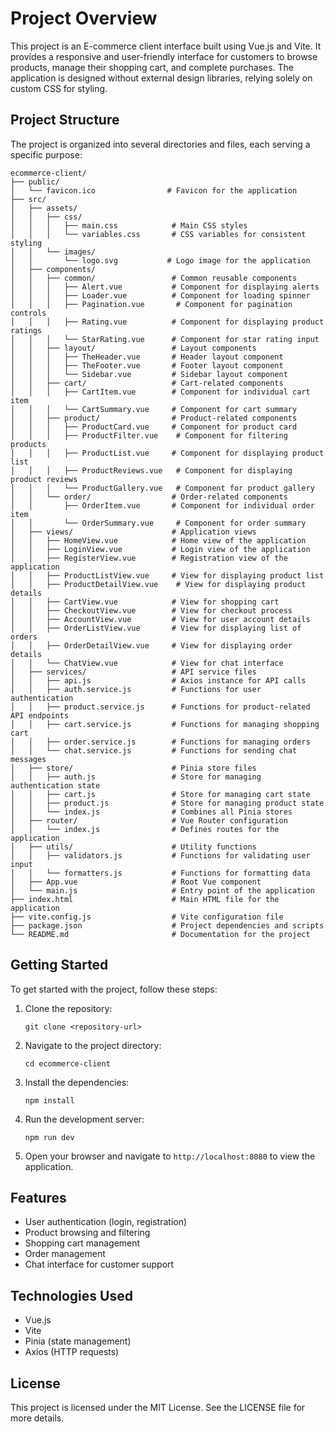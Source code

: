 # Project Overview

This project is an E-commerce client interface built using Vue.js and Vite. It provides a responsive and user-friendly interface for customers to browse products, manage their shopping cart, and complete purchases. The application is designed without external design libraries, relying solely on custom CSS for styling.

## Project Structure

The project is organized into several directories and files, each serving a specific purpose:

```
ecommerce-client/
├── public/
│   └── favicon.ico                # Favicon for the application
├── src/
│   ├── assets/
│   │   ├── css/
│   │   │   ├── main.css            # Main CSS styles
│   │   │   └── variables.css       # CSS variables for consistent styling
│   │   └── images/
│   │       └── logo.svg           # Logo image for the application
│   ├── components/
│   │   ├── common/                 # Common reusable components
│   │   │   ├── Alert.vue           # Component for displaying alerts
│   │   │   ├── Loader.vue          # Component for loading spinner
│   │   │   ├── Pagination.vue       # Component for pagination controls
│   │   │   ├── Rating.vue          # Component for displaying product ratings
│   │   │   └── StarRating.vue      # Component for star rating input
│   │   ├── layout/                 # Layout components
│   │   │   ├── TheHeader.vue       # Header layout component
│   │   │   ├── TheFooter.vue       # Footer layout component
│   │   │   └── Sidebar.vue         # Sidebar layout component
│   │   ├── cart/                   # Cart-related components
│   │   │   ├── CartItem.vue        # Component for individual cart item
│   │   │   └── CartSummary.vue     # Component for cart summary
│   │   ├── product/                # Product-related components
│   │   │   ├── ProductCard.vue     # Component for product card
│   │   │   ├── ProductFilter.vue    # Component for filtering products
│   │   │   ├── ProductList.vue     # Component for displaying product list
│   │   │   ├── ProductReviews.vue   # Component for displaying product reviews
│   │   │   └── ProductGallery.vue   # Component for product gallery
│   │   └── order/                  # Order-related components
│   │       ├── OrderItem.vue       # Component for individual order item
│   │       └── OrderSummary.vue     # Component for order summary
│   ├── views/                      # Application views
│   │   ├── HomeView.vue            # Home view of the application
│   │   ├── LoginView.vue           # Login view of the application
│   │   ├── RegisterView.vue        # Registration view of the application
│   │   ├── ProductListView.vue     # View for displaying product list
│   │   ├── ProductDetailView.vue    # View for displaying product details
│   │   ├── CartView.vue            # View for shopping cart
│   │   ├── CheckoutView.vue        # View for checkout process
│   │   ├── AccountView.vue         # View for user account details
│   │   ├── OrderListView.vue       # View for displaying list of orders
│   │   ├── OrderDetailView.vue     # View for displaying order details
│   │   └── ChatView.vue            # View for chat interface
│   ├── services/                   # API service files
│   │   ├── api.js                  # Axios instance for API calls
│   │   ├── auth.service.js         # Functions for user authentication
│   │   ├── product.service.js      # Functions for product-related API endpoints
│   │   ├── cart.service.js         # Functions for managing shopping cart
│   │   ├── order.service.js        # Functions for managing orders
│   │   └── chat.service.js         # Functions for sending chat messages
│   ├── store/                      # Pinia store files
│   │   ├── auth.js                 # Store for managing authentication state
│   │   ├── cart.js                 # Store for managing cart state
│   │   ├── product.js              # Store for managing product state
│   │   └── index.js                # Combines all Pinia stores
│   ├── router/                     # Vue Router configuration
│   │   └── index.js                # Defines routes for the application
│   ├── utils/                      # Utility functions
│   │   ├── validators.js           # Functions for validating user input
│   │   └── formatters.js           # Functions for formatting data
│   ├── App.vue                     # Root Vue component
│   └── main.js                     # Entry point of the application
├── index.html                      # Main HTML file for the application
├── vite.config.js                  # Vite configuration file
├── package.json                    # Project dependencies and scripts
└── README.md                       # Documentation for the project
```

## Getting Started

To get started with the project, follow these steps:

1. Clone the repository:
   ```
   git clone <repository-url>
   ```

2. Navigate to the project directory:
   ```
   cd ecommerce-client
   ```

3. Install the dependencies:
   ```
   npm install
   ```

4. Run the development server:
   ```
   npm run dev
   ```

5. Open your browser and navigate to `http://localhost:8080` to view the application.

## Features

- User authentication (login, registration)
- Product browsing and filtering
- Shopping cart management
- Order management
- Chat interface for customer support

## Technologies Used

- Vue.js
- Vite
- Pinia (state management)
- Axios (HTTP requests)

## License

This project is licensed under the MIT License. See the LICENSE file for more details.